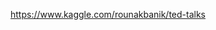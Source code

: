 <a href='https://www.kaggle.com/rounakbanik/ted-talks'>https://www.kaggle.com/rounakbanik/ted-talks</a>
